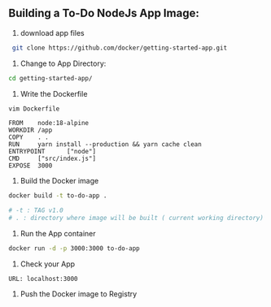 ## Building a To-Do NodeJs App Image:

1. download app files

```bash
 git clone https://github.com/docker/getting-started-app.git
```

1. Change to App Directory:

```bash
cd getting-started-app/
```

1. Write the Dockerfile

```bash
vim Dockerfile
```

```docker
FROM    node:18-alpine
WORKDIR /app
COPY    . .
RUN     yarn install --production && yarn cache clean
ENTRYPOINT      ["node"]
CMD     ["src/index.js"]
EXPOSE  3000
```

1. Build the Docker image

```bash
docker build -t to-do-app .

# -t : TAG v1.0
# . : directory where image will be built ( current working directory)
```

1. Run the App container

```bash
docker run -d -p 3000:3000 to-do-app
```

1. Check your App

```
URL: localhost:3000
```

1. Push the Docker image to Registry
